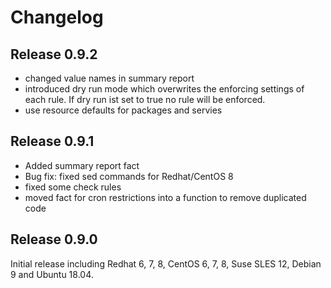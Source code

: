 # Changelog

## Release 0.9.2

- changed value names in summary report
- introduced dry run mode which overwrites the enforcing settings of each rule. If dry run ist set to true no rule will be enforced.
- use resource defaults for packages and servies

## Release 0.9.1

- Added summary report fact
- Bug fix: fixed sed commands for Redhat/CentOS 8
- fixed some check rules
- moved fact for cron restrictions into a function to remove duplicated code

## Release 0.9.0

Initial release including Redhat 6, 7, 8, CentOS 6, 7, 8, Suse SLES 12, Debian 9 and Ubuntu 18.04.
